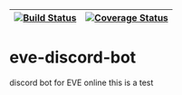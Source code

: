 |[![Build Status](https://travis-ci.org/dimkinv/eve-discord-bot.svg?branch=master)](https://travis-ci.org/dimkinv/eve-discord-bot)|[![Coverage Status](https://img.shields.io/coveralls/dimkinv/eve-discord-bot/master.svg?maxAge=0)](https://coveralls.io/github/dimkinv/eve-discord-bot?branch=master)|
|:-:|:-:|

# eve-discord-bot
discord bot for EVE online
this is a test

